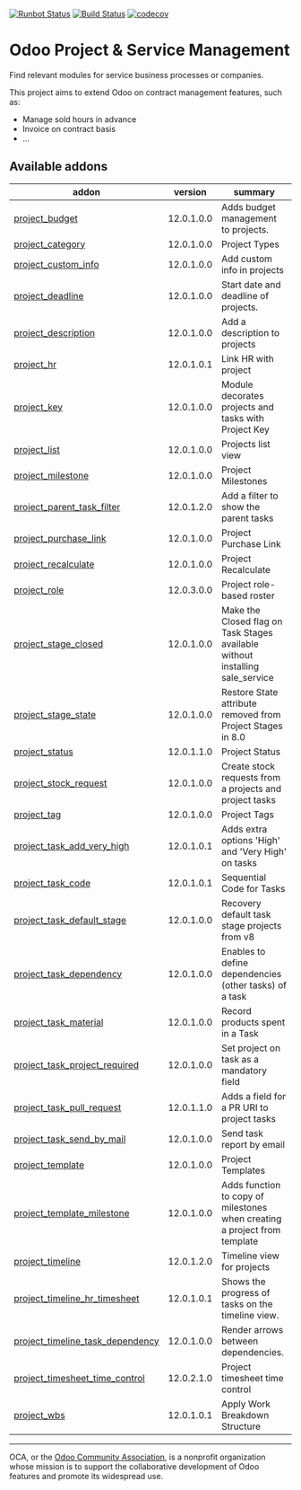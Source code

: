 [![Runbot Status](https://runbot.odoo-community.org/runbot/badge/flat/140/12.0.svg)](https://runbot.odoo-community.org/runbot/repo/github-com-oca-project-140)
[![Build Status](https://travis-ci.org/OCA/project.svg?branch=12.0)](https://travis-ci.org/OCA/project)
[![codecov](https://codecov.io/gh/OCA/project/branch/12.0/graph/badge.svg)](https://codecov.io/gh/OCA/project)

Odoo Project & Service Management
=================================

Find relevant modules for service business processes or companies.

This project aims to extend Odoo on contract management features, such as:

  * Manage sold hours in advance
  * Invoice on contract basis
  * ...


[//]: # (addons)

Available addons
----------------
addon | version | summary
--- | --- | ---
[project_budget](project_budget/) | 12.0.1.0.0 | Adds budget management to projects.
[project_category](project_category/) | 12.0.1.0.0 | Project Types
[project_custom_info](project_custom_info/) | 12.0.1.0.0 | Add custom info in projects
[project_deadline](project_deadline/) | 12.0.1.0.0 | Start date and deadline of projects.
[project_description](project_description/) | 12.0.1.0.0 | Add a description to projects
[project_hr](project_hr/) | 12.0.1.0.1 | Link HR with project
[project_key](project_key/) | 12.0.1.0.0 | Module decorates projects and tasks with Project Key
[project_list](project_list/) | 12.0.1.0.0 | Projects list view
[project_milestone](project_milestone/) | 12.0.1.0.0 | Project Milestones
[project_parent_task_filter](project_parent_task_filter/) | 12.0.1.2.0 | Add a filter to show the parent tasks
[project_purchase_link](project_purchase_link/) | 12.0.1.0.0 | Project Purchase Link
[project_recalculate](project_recalculate/) | 12.0.1.0.0 | Project Recalculate
[project_role](project_role/) | 12.0.3.0.0 | Project role-based roster
[project_stage_closed](project_stage_closed/) | 12.0.1.0.0 | Make the Closed flag on Task Stages available without installing sale_service
[project_stage_state](project_stage_state/) | 12.0.1.0.0 | Restore State attribute removed from Project Stages in 8.0
[project_status](project_status/) | 12.0.1.1.0 | Project Status
[project_stock_request](project_stock_request/) | 12.0.1.0.0 | Create stock requests from a projects and project tasks
[project_tag](project_tag/) | 12.0.1.0.0 | Project Tags
[project_task_add_very_high](project_task_add_very_high/) | 12.0.1.0.1 | Adds extra options 'High' and 'Very High' on tasks
[project_task_code](project_task_code/) | 12.0.1.0.1 | Sequential Code for Tasks
[project_task_default_stage](project_task_default_stage/) | 12.0.1.0.0 | Recovery default task stage projects from v8
[project_task_dependency](project_task_dependency/) | 12.0.1.0.0 | Enables to define dependencies (other tasks) of a task
[project_task_material](project_task_material/) | 12.0.1.0.0 | Record products spent in a Task
[project_task_project_required](project_task_project_required/) | 12.0.1.0.0 | Set project on task as a mandatory field
[project_task_pull_request](project_task_pull_request/) | 12.0.1.1.0 | Adds a field for a PR URI to project tasks
[project_task_send_by_mail](project_task_send_by_mail/) | 12.0.1.0.0 | Send task report by email
[project_template](project_template/) | 12.0.1.0.0 | Project Templates
[project_template_milestone](project_template_milestone/) | 12.0.1.0.0 | Adds function to copy of milestones when creating a project from template
[project_timeline](project_timeline/) | 12.0.1.2.0 | Timeline view for projects
[project_timeline_hr_timesheet](project_timeline_hr_timesheet/) | 12.0.1.0.1 | Shows the progress of tasks on the timeline view.
[project_timeline_task_dependency](project_timeline_task_dependency/) | 12.0.1.0.0 | Render arrows between dependencies.
[project_timesheet_time_control](project_timesheet_time_control/) | 12.0.2.1.0 | Project timesheet time control
[project_wbs](project_wbs/) | 12.0.1.0.1 | Apply Work Breakdown Structure

[//]: # (end addons)


----

OCA, or the [Odoo Community Association](http://odoo-community.org/), is a nonprofit organization whose
mission is to support the collaborative development of Odoo features and
promote its widespread use.
